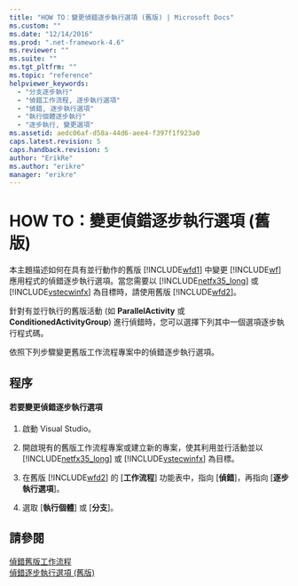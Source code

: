 ```yaml
---
title: "HOW TO：變更偵錯逐步執行選項 (舊版) | Microsoft Docs"
ms.custom: ""
ms.date: "12/14/2016"
ms.prod: ".net-framework-4.6"
ms.reviewer: ""
ms.suite: ""
ms.tgt_pltfrm: ""
ms.topic: "reference"
helpviewer_keywords: 
  - "分支逐步執行"
  - "偵錯工作流程, 逐步執行選項"
  - "偵錯, 逐步執行選項"
  - "執行個體逐步執行"
  - "逐步執行, 變更選項"
ms.assetid: aedc06af-d58a-44d6-aee4-f397f1f923a0
caps.latest.revision: 5
caps.handback.revision: 5
author: "ErikRe"
ms.author: "erikre"
manager: "erikre"
---
```

# HOW TO：變更偵錯逐步執行選項 (舊版)
本主題描述如何在具有並行動作的舊版 [!INCLUDE[wfd1](../workflow-designer/includes/wfd1_md.md)] 中變更 [!INCLUDE[wf](../workflow-designer/includes/wf_md.md)] 應用程式的偵錯逐步執行選項。當您需要以 [!INCLUDE[netfx35_long](../workflow-designer/includes/netfx35_long_md.md)] 或 [!INCLUDE[vstecwinfx](../workflow-designer/includes/vstecwinfx_md.md)] 為目標時，請使用舊版 [!INCLUDE[wfd2](../workflow-designer/includes/wfd2_md.md)]。  
  
 針對有並行執行的舊版活動 \(如 **ParallelActivity** 或 **ConditionedActivityGroup**\) 進行偵錯時，您可以選擇下列其中一個選項逐步執行程式碼。  
  
 依照下列步驟變更舊版工作流程專案中的偵錯逐步執行選項。  
  
## 程序  
  
#### 若要變更偵錯逐步執行選項  
  
1.  啟動 Visual Studio。  
  
2.  開啟現有的舊版工作流程專案或建立新的專案，使其利用並行活動並以 [!INCLUDE[netfx35_long](../workflow-designer/includes/netfx35_long_md.md)] 或 [!INCLUDE[vstecwinfx](../workflow-designer/includes/vstecwinfx_md.md)] 為目標。  
  
3.  在舊版 [!INCLUDE[wfd2](../workflow-designer/includes/wfd2_md.md)] 的 \[**工作流程**\] 功能表中，指向 \[**偵錯**\]，再指向 \[**逐步執行選項**\]。  
  
4.  選取 \[**執行個體**\] 或 \[**分支**\]。  
  
## 請參閱  
 [偵錯舊版工作流程](../workflow-designer/debugging-legacy-workflows.md)   
 [偵錯逐步執行選項 \(舊版\)](../workflow-designer/debug-stepping-options-legacy.md)